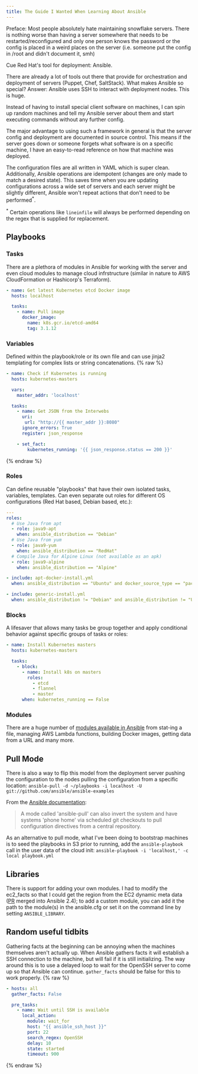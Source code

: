```yaml
---
title: The Guide I Wanted When Learning About Ansible
--- 
```


Preface: Most people absolutely hate maintaining snowflake servers. There is nothing worse than having a server somewhere that needs to be restarted/reconfigured and only one person knows the password or the config is placed in a weird places on the server (i.e. someone put the config in /root and didn't document it, smh)

Cue Red Hat's tool for deployment: Ansible.

There are already a lot of tools out there that provide for orchestration and deployment of servers (Puppet, Chef, SaltStack). What makes Ansible so special?
Answer: Ansible uses SSH to interact with deployment nodes. This is huge.

Instead of having to install special client software on machines, I can spin up random machines and tell my Ansible server about them and start executing commands without any further config.

The major advantage to using such a framework in general is that the server config and deployment are documented in source control. This means if the server goes down or someone forgets what software is on a specific machine, I have an easy-to-read reference on how that machine was deployed.

The configuration files are all written in YAML which is super clean. Additionally, Ansible operations are idempotent (changes are only made to match a desired state). This saves time when you are updating configurations across a wide set of servers and each server might be slightly different, Ansible won't repeat actions that don't need to be performed<sup>*</sup>.

<sup>*</sup> Certain operations like `lineinfile` will always be performed depending on the regex that is supplied for replacement.



## Playbooks

### Tasks
There are a plethora of modules in Ansible for working with the server and even cloud modules to manage cloud infrstructure (similar in nature to AWS CloudFormation or Hashicorp's Terraform).
```yaml
- name: Get latest Kubernetes etcd Docker image
  hosts: localhost

  tasks:
    - name: Pull image
      docker_image:
        name: k8s.gcr.io/etcd-amd64
        tag: 3.1.12
```

### Variables
Defined within the playbook/role or its own file and can use jinja2 templating for complex lists or string concatenations.
{% raw %}
```yaml
- name: Check if Kubernetes is running
  hosts: kubernetes-masters

  vars:
    master_addr: 'localhost'

  tasks:
    - name: Get JSON from the Interwebs
      uri:
       url: "http://{{ master_addr }}:8080"
      ignore_errors: True
      register: json_response

    - set_fact:
        kubernetes_running: '{{ json_response.status == 200 }}'
```
{% endraw %}

### Roles
Can define reusable "playbooks" that have their own isolated tasks, variables, templates. Can even separate out roles for different OS configurations (Red Hat based, Debian based, etc.):
```yaml
---
roles:
  # Use Java from apt
  - role: java9-apt
    when: ansible_distribution == "Debian"
  # Use Java from yum
  - role: java9-yum
    when: ansible_distribution == "RedHat"
  # Compile Java for Alpine Linux (not available as an apk)
  - role: java9-alpine
    when: ansible_distribution == "Alpine"

- include: apt-docker-install.yml
  when: ansible_distribution == "Ubuntu" and docker_source_type == "package-manager"

- include: generic-install.yml
  when: ansible_distribution != "Debian" and ansible_distribution != "Ubuntu" and not is_coreos and docker_source_type == "package-manager
```

### Blocks
A lifesaver that allows many tasks be group together and apply conditional behavior against specific groups of tasks or roles:
```yaml
- name: Install Kubernetes masters
  hosts: kubernetes-masters

  tasks:
    - block:
      - name: Install k8s on masters
        roles:
          - etcd
          - flannel
          - master
      when: kubernetes_running == False
```

### Modules
There are a huge number of [modules available in Ansible](http://docs.ansible.com/ansible/latest/list_of_all_modules.html) from stat-ing a file, managing AWS Lambda functions, building Docker images, getting data from a URL and many more.

## Pull Mode
There is also a way to flip this model from the deployment server pushing the configuration to the nodes pulling the configuration from a specific location:
`ansible-pull -d ~/playbooks -i localhost -U git://github.com/ansible/ansible-examples`

From the [Ansible documentation](http://docs.ansible.com/ansible/latest/intro_getting_started.html#remote-connection-information):
>A mode called 'ansible-pull' can also invert the system and have systems 'phone home' via scheduled git checkouts to pull configuration directives from a central repository.

As an alternative to pull mode, what I've been doing to bootstrap machines is to seed the playbooks in S3 prior to running, add the `ansible-playbook` call in the user data of the cloud init:
`ansible-playbook -i 'localhost,' -c local playbook.yml`

## Libraries
There is support for adding your own modules. I had to modify the ec2_facts so that I could get the region from the EC2 dynamic meta data ([PR](https://github.com/ansible/ansible/pull/21532) merged into Ansible 2.4); to add a custom module, you can add it the path to the module(s) in the ansible.cfg or set it on the command line by setting `ANSIBLE_LIBRARY`.

## Random useful tidbits
Gathering facts at the beginning can be annoying when the machines themselves aren't actually up. When Ansible gathers facts it will establish a SSH connection to the machine, but will fail if it is still initializing. The way around this is to use a delayed loop to wait for the OpenSSH server to come up so that Ansible can continue. `gather_facts` should be false for this to work properly.
{% raw %}
```yaml
- hosts: all
  gather_facts: False

  pre_tasks:
    - name: Wait until SSH is available
      local_action:
        module: wait_for
        host: "{{ ansible_ssh_host }}"
        port: 22
        search_regex: OpenSSH
        delay: 10
        state: started
        timeout: 900
```
{% endraw %}